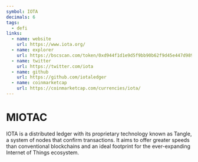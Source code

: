 ```yaml
---
symbol: IOTA
decimals: 6
tags:
  - defi
links:
  - name: website
    url: https://www.iota.org/
  - name: explorer
    url: https://bscscan.com/token/0xd944f1d1e9d5f9bb90b62f9d45e447d989580782
  - name: twitter
    url: https://twitter.com/iota
  - name: github
    url: https://github.com/iotaledger
  - name: coinmarketcap
    url: https://coinmarketcap.com/currencies/iota/
---
```


# MIOTAC

IOTA is a distributed ledger with its proprietary technology known as Tangle, a system of nodes that confirm transactions. It aims to offer greater speeds than conventional blockchains and an ideal footprint for the ever-expanding Internet of Things ecosystem.
